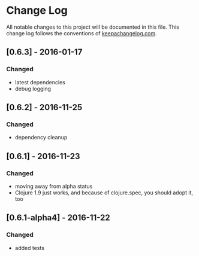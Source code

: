 # Change Log
All notable changes to this project will be documented in this file. This change log follows the conventions of [keepachangelog.com](http://keepachangelog.com/).

## [0.6.3] - 2016-01-17
### Changed
- latest dependencies
- debug logging

## [0.6.2] - 2016-11-25
### Changed
- dependency cleanup

## [0.6.1] - 2016-11-23
### Changed
- moving away from alpha status
- Clojure 1.9 just works, and because of clojure.spec, you should adopt it, too

## [0.6.1-alpha4] - 2016-11-22
### Changed
- added tests


